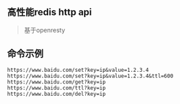 ## 高性能redis http api

> 基于openresty

## 命令示例
```
https://www.baidu.com/set?key=ip&value=1.2.3.4
https://www.baidu.com/set?key=ip&value=1.2.3.4&ttl=600
https://www.baidu.com/get?key=ip
https://www.baidu.com/ttl?key=ip
https://www.baidu.com/del?key=ip
```


